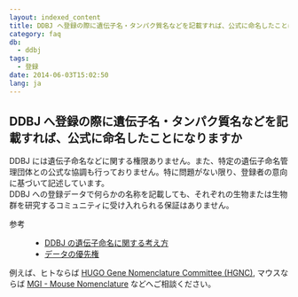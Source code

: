 ```yaml
---
layout: indexed_content
title: DDBJ へ登録の際に遺伝子名・タンパク質名などを記載すれば、公式に命名したことになりますか
category: faq
db:
  - ddbj
tags: 
  - 登録
date: 2014-06-03T15:02:50
lang: ja
---
```


## DDBJ へ登録の際に遺伝子名・タンパク質名などを記載すれば、公式に命名したことになりますか

<p>DDBJ には遺伝子命名などに関する権限ありません。また、特定の遺伝子命名管理団体との公式な協調も行っておりません。特に問題がない限り、登録者の意向に基づいて記述しています。<br>DDBJ への登録データで何らかの名称を記載しても、それぞれの生物または生物群を研究するコミュニティに受け入れられる保証はありません。</p>
<dl><dt>参考</dt>
  <dd>
    <ul>
      <li><a href="/ddbj/cds.html#product">DDBJ の遺伝子命名に関する考え方</a></li>
      <li><a href="/service-policy.html#priority">データの優先権</a></li>
    </ul>
  </dd>
</dl>
<p>例えば、ヒトならば <a href="http://www.genenames.org/">HUGO Gene Nomenclature Committee (HGNC)</a>, マウスならば <a href="http://www.informatics.jax.org/mgihome/nomen/index.shtml#mnrg">MGI - Mouse Nomenclature</a> などへご相談ください。</p>
